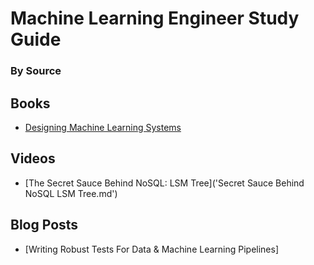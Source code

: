 # Machine Learning Engineer Study Guide
### By Source

## Books
* [Designing Machine Learning Systems](designing_machine_learning_systems.md)

## Videos
* [The Secret Sauce Behind NoSQL: LSM Tree]('Secret Sauce Behind NoSQL LSM Tree.md')

## Blog Posts
* [Writing Robust Tests For Data & Machine Learning Pipelines]


